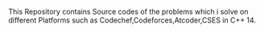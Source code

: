 This Repository contains Source codes of the problems which i solve on different Platforms such as Codechef,Codeforces,Atcoder,CSES in C++ 14.
